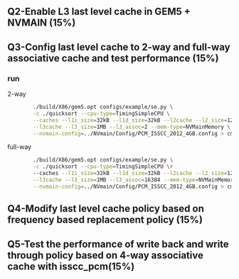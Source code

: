 ## Q2-Enable L3 last level cache in GEM5 + NVMAIN (15%)

## Q3-Config last level cache to 2-way and full-way associative cache and test performance (15%)
### run
2-way

```bash
        ./build/X86/gem5.opt configs/example/se.py \
        -c ./quicksort --cpu-type=TimingSimpleCPU \
        --caches --l1i_size=32kB --l1d_size=32kB --l2cache --l2_size=128kB \
        --l3cache --l3_size=1MB --l3_assoc=2 --mem-type=NVMainMemory \
        --nvmain-config=../NVmain/Config/PCM_ISSCC_2012_4GB.config > cmdlog_2-way.txt
```
full-way
```bash
        ./build/X86/gem5.opt configs/example/se.py \
        -c ./quicksort --cpu-type=TimingSimpleCPU \r
        --caches --l1i_size=32kB --l1d_size=32kB --l2cache --l2_size=128kB \
        --l3cache --l3_size=1MB --l3_assoc=16384 --mem-type=NVMainMemory \
        --nvmain-config=../NVmain/Config/PCM_ISSCC_2012_4GB.config > cmdlog_full-way.txt
```
## Q4-Modify last level cache policy based on frequency based replacement policy (15%)

## Q5-Test the performance of write back and write through policy based on 4-way associative cache with isscc_pcm(15%) 
